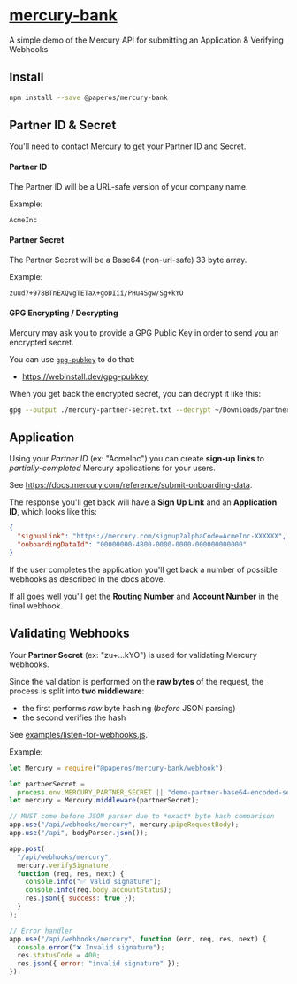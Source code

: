 # [mercury-bank](https://github.com/paperos-labs/mercury-bank.js)

A simple demo of the Mercury API for submitting an Application &amp; Verifying
Webhooks

## Install

```sh
npm install --save @paperos/mercury-bank
```

## Partner ID & Secret

You'll need to contact Mercury to get your Partner ID and Secret.

#### Partner ID

The Partner ID will be a URL-safe version of your company name.

Example:

```txt
AcmeInc
```

#### Partner Secret

The Partner Secret will be a Base64 (non-url-safe) 33 byte array.

Example:

```txt
zuud7+978BTnEXQvgTETaX+goDIii/PHu4Sgw/Sg+kYO
```

#### GPG Encrypting / Decrypting

Mercury may ask you to provide a GPG Public Key in order to send you an
encrypted secret.

You can use [`gpg-pubkey`](https://webinstall.dev/gpg-pubkey) to do that:

- https://webinstall.dev/gpg-pubkey

When you get back the encrypted secret, you can decrypt it like this:

```sh
gpg --output ./mercury-partner-secret.txt --decrypt ~/Downloads/partner-secret.enc
```

## Application

Using your _Partner ID_ (ex: "AcmeInc") you can create **sign-up links** to
_partially-completed_ Mercury applications for your users.

See <https://docs.mercury.com/reference/submit-onboarding-data>.

The response you'll get back will have a **Sign Up Link** and an **Application
ID**, which looks like this:

```json
{
  "signupLink": "https://mercury.com/signup?alphaCode=AcmeInc-XXXXXX",
  "onboardingDataId": "00000000-4800-0000-0000-000000000000"
}
```

If the user completes the application you'll get back a number of possible
webhooks as described in the docs above.

If all goes well you'll get the **Routing Number** and **Account Number** in the
final webhook.

## Validating Webhooks

Your **Partner Secret** (ex: "zu+...kYO") is used for validating Mercury
webhooks.

Since the validation is performed on the **raw bytes** of the request, the
process is split into **two middleware**:

- the first performs _raw_ byte hashing (_before_ JSON parsing)
- the second verifies the hash

See [examples/listen-for-webhooks.js](/examples/listen-for-webhooks.js).

Example:

```js
let Mercury = require("@paperos/mercury-bank/webhook");

let partnerSecret =
  process.env.MERCURY_PARTNER_SECRET || "demo-partner-base64-encoded-secret";
let mercury = Mercury.middleware(partnerSecret);

// MUST come before JSON parser due to *exact* byte hash comparison
app.use("/api/webhooks/mercury", mercury.pipeRequestBody);
app.use("/api", bodyParser.json());

app.post(
  "/api/webhooks/mercury",
  mercury.verifySignature,
  function (req, res, next) {
    console.info("✅ Valid signature");
    console.info(req.body.accountStatus);
    res.json({ success: true });
  }
);

// Error handler
app.use("/api/webhooks/mercury", function (err, req, res, next) {
  console.error("❌ Invalid signature");
  res.statusCode = 400;
  res.json({ error: "invalid signature" });
});
```
